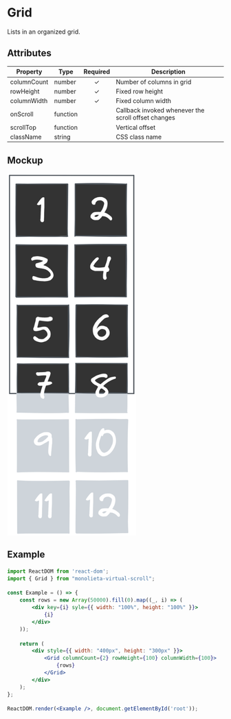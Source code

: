 # Grid

Lists in an organized grid.

## Attributes
| Property                | Type              | Required   | Description          |
| ----------------------- | ----------------- | :--------: | -------------------- |
| columnCount             | number            |     ✓      | Number of columns in grid |
| rowHeight               | number            |     ✓      | Fixed row height     |
| columnWidth             | number            |     ✓      | Fixed column width   |
| onScroll                | function          |            | Callback invoked whenever the scroll offset changes |
| scrollTop               | function          |            | Vertical offset      |
| className               | string            |            | CSS class name       |

## Mockup
<img src="../.github/image/grid.png" width="300" />

## Example

```jsx
import ReactDOM from 'react-dom';
import { Grid } from "monolieta-virtual-scroll";

const Example = () => {
    const rows = new Array(50000).fill(0).map((_, i) => (
        <div key={i} syle={{ width: "100%", height: "100%" }}>
            {i}
        </div>
    ));

    return (
        <div style={{ width: "400px", height: "300px" }}>
            <Grid columnCount={2} rowHeight={100} columnWidth={100}>
                {rows}
            </Grid>
        </div>
    );
};

ReactDOM.render(<Example />, document.getElementById('root'));
```
